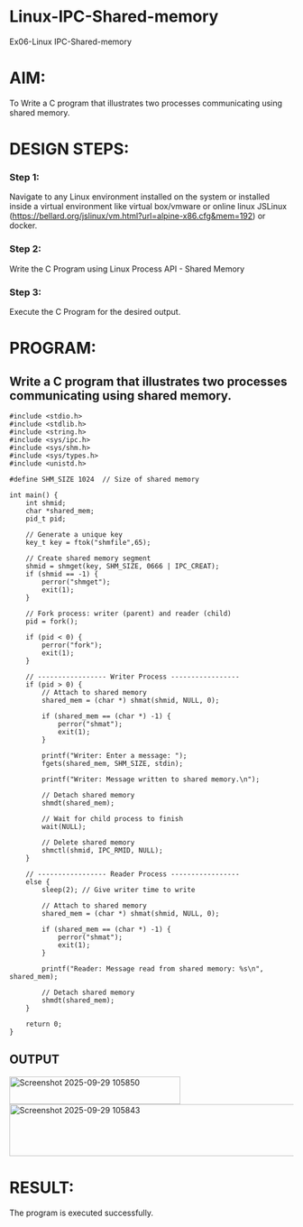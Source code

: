 # Linux-IPC-Shared-memory
Ex06-Linux IPC-Shared-memory

# AIM:
To Write a C program that illustrates two processes communicating using shared memory.

# DESIGN STEPS:

### Step 1:

Navigate to any Linux environment installed on the system or installed inside a virtual environment like virtual box/vmware or online linux JSLinux (https://bellard.org/jslinux/vm.html?url=alpine-x86.cfg&mem=192) or docker.

### Step 2:

Write the C Program using Linux Process API - Shared Memory

### Step 3:

Execute the C Program for the desired output. 

# PROGRAM:

## Write a C program that illustrates two processes communicating using shared memory.
```
#include <stdio.h>
#include <stdlib.h>
#include <string.h>
#include <sys/ipc.h>
#include <sys/shm.h>
#include <sys/types.h>
#include <unistd.h>

#define SHM_SIZE 1024  // Size of shared memory

int main() {
    int shmid;
    char *shared_mem;
    pid_t pid;

    // Generate a unique key
    key_t key = ftok("shmfile",65);

    // Create shared memory segment
    shmid = shmget(key, SHM_SIZE, 0666 | IPC_CREAT);
    if (shmid == -1) {
        perror("shmget");
        exit(1);
    }

    // Fork process: writer (parent) and reader (child)
    pid = fork();

    if (pid < 0) {
        perror("fork");
        exit(1);
    }

    // ----------------- Writer Process -----------------
    if (pid > 0) {
        // Attach to shared memory
        shared_mem = (char *) shmat(shmid, NULL, 0);

        if (shared_mem == (char *) -1) {
            perror("shmat");
            exit(1);
        }

        printf("Writer: Enter a message: ");
        fgets(shared_mem, SHM_SIZE, stdin);

        printf("Writer: Message written to shared memory.\n");

        // Detach shared memory
        shmdt(shared_mem);

        // Wait for child process to finish
        wait(NULL);

        // Delete shared memory
        shmctl(shmid, IPC_RMID, NULL);
    }

    // ----------------- Reader Process -----------------
    else {
        sleep(2); // Give writer time to write

        // Attach to shared memory
        shared_mem = (char *) shmat(shmid, NULL, 0);

        if (shared_mem == (char *) -1) {
            perror("shmat");
            exit(1);
        }

        printf("Reader: Message read from shared memory: %s\n", shared_mem);

        // Detach shared memory
        shmdt(shared_mem);
    }

    return 0;
}

```
## OUTPUT

<img width="303" height="49" alt="Screenshot 2025-09-29 105850" src="https://github.com/user-attachments/assets/9b64eb08-e3c3-4f15-80e2-d04a65508db1" />




<img width="674" height="92" alt="Screenshot 2025-09-29 105843" src="https://github.com/user-attachments/assets/58f29d85-43d8-470b-99f7-e4d04a2dc29c" />


# RESULT:
The program is executed successfully.
